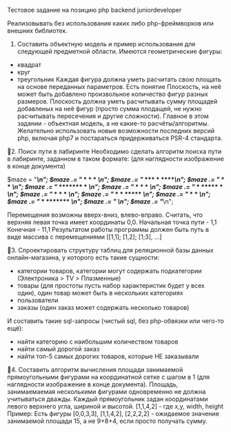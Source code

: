 Тестовое задание на позицию php backend juniordeveloper

Реализовывать без использования каких либо php-фреймворков или внешних библиотек.

1. Составить объектную модель и пример использования для следующей предметной области.
Имеются геометрические фигуры:
 - квадрат
 - круг
 - треугольник
Каждая фигура должна уметь расчитать свою площать на основе переданных параметров.
Есть понятие Плоскость, на неё может быть добавлено произвольное количество фигур разных размеров. Плоскость должна уметь расчитывать сумму площадей добавленых на неё фигур (просто сумма плодащей, не нужно расчитывать пересечения и другие сложности).
Главное в этом задании - объектная модель, а не какие-то расчёты/алгоритмы.
Желательно использовать новые возможности последних версий php, включая php7 и постараться придерживаться PSR-4 стандарта.


2. Поиск пути в лабиринте
Необходимо сделать алгоритм поиска пути в лабиринте, заданном в таком формате:
(для наглядности изображение в конце документа)

$maze  = "*************\n";
$maze .= "* * * *     *\n";
$maze .= "* *** * *****\n";
$maze .= "*     *   * *\n";
$maze .= "* ******* * *\n";
$maze .= "* *     * * *\n";
$maze .= "* * ***** * *\n";
$maze .= "* * *     * *\n";
$maze .= "* * * ***** *\n";
$maze .= "* * *       *\n";
$maze .= "* * ******* *\n";
$maze .= "*           *\n";
$maze .= "*************\n";

Перемещения возможны вверх-вниз, влево-вправо.
Считать, что верхняя левая точка имеет координаты 0,0. 
Начальная точка пути - 1,1
Конечная - 11,1
Результатом работы программы должен быть путь в виде массива с перемещениями [[1,1]; [1,2]; [1;3], ...]


3. Спроектировать структуру таблиц для реляционной базы данных онлайн-магазина, у которого есть такие сущности:
 - категории товаров, категории могут содержать подкатегории (Электроника > TV > Плазменные)
 - товары (для простоты пусть набор характеристик будет у всех один), один товар может быть в нескольких категориях
 - пользователи
 - заказы (один заказ может содержать несколько товаров)

И составить такие sql-запросы (чистый sql, без php-обвязки или чего-то ещё):
- найти категорию с наибольшим количеством товаров
- найти самый дорогой заказ
- найти топ-5 самых дорогих товаров, которые НЕ заказывали



4. Составить алгоритм вычисления площади занимаемой прямоугольными фигурами на координатной сетке с шагом в 1 (для наглядности изображение в конце документа).
Площадь, занимаемаемая несколькими фигурами одновременно не должна учитываться дважды.
Каждый прямоугольник задан координатами левого верхнего угла, шириной и высотой.
[1,1,4,2] - где x,y, width, height
Пример: 
Есть фигуры [0,0,3,3], [1,1,4,2], [2,2,2,2] - ожидаемое значение занимаемой площади 15, а не 9+8+4, если просто получать сумму.